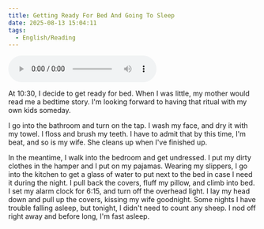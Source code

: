 ```yaml
---
title: Getting Ready For Bed And Going To Sleep
date: 2025-08-13 15:04:11
tags: 
  - English/Reading
---
```

<audio controls src="https://cx-onedrive.pages.dev/api/raw?path=/Polyglot/ESLPod/011-getting-ready-for-bed-and-going-to-sleep.mp3"></audio>

At 10:30, I decide to get ready for bed. When I was little, my mother would read me a bedtime story. I'm looking forward to having that ritual with my own kids someday.

I go into the bathroom and turn on the tap. I wash my face, and dry it with my towel. I floss and brush my teeth. I have to admit that by this time, I'm beat, and so is my wife. She cleans up when I've finished up.

In the meantime, I walk into the bedroom and get undressed. I put my dirty clothes in the hamper and I put on my pajamas. Wearing my slippers, I go into the kitchen to get a glass of water to put next to the bed in case I need it during the night. I pull back the covers, fluff my pillow, and climb into bed. I set my alarm clock for 6:15, and turn off the overhead light. I lay my head down and pull up the covers, kissing my wife goodnight. Some nights I have trouble falling asleep, but tonight, I didn't need to count any sheep. I nod off right away and before long, I'm fast asleep.
